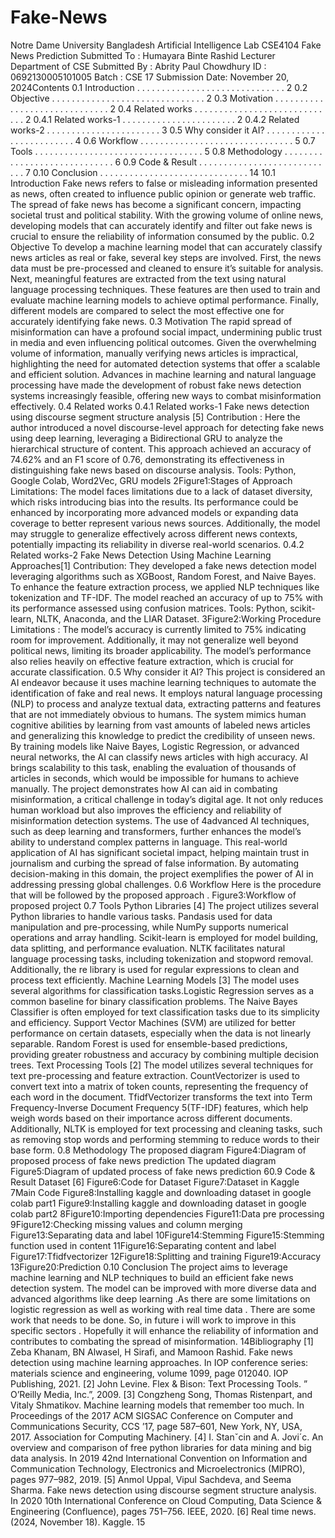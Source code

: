 # Fake-News
Notre Dame University
Bangladesh
Artificial Intelligence Lab
CSE4104
Fake News Prediction
Submitted To :
Humayara Binte Rashid
Lecturer
Department of CSE
Submitted By :
Abrity Paul Chowdhury
ID : 0692130005101005
Batch : CSE 17
Submission Date: November 20, 2024Contents
0.1 Introduction . . . . . . . . . . . . . . . . . . . . . . . . . . . . . . 2
0.2 Objective . . . . . . . . . . . . . . . . . . . . . . . . . . . . . . . 2
0.3 Motivation . . . . . . . . . . . . . . . . . . . . . . . . . . . . . . 2
0.4 Related works . . . . . . . . . . . . . . . . . . . . . . . . . . . . . 2
0.4.1 Related works-1 . . . . . . . . . . . . . . . . . . . . . . . 2
0.4.2 Related works-2 . . . . . . . . . . . . . . . . . . . . . . . 3
0.5 Why consider it AI? . . . . . . . . . . . . . . . . . . . . . . . . . 4
0.6 Workflow . . . . . . . . . . . . . . . . . . . . . . . . . . . . . . . 5
0.7 Tools . . . . . . . . . . . . . . . . . . . . . . . . . . . . . . . . . . 5
0.8 Methodology . . . . . . . . . . . . . . . . . . . . . . . . . . . . . 6
0.9 Code & Result . . . . . . . . . . . . . . . . . . . . . . . . . . . . 7
0.10 Conclusion . . . . . . . . . . . . . . . . . . . . . . . . . . . . . . 14
10.1 Introduction
Fake news refers to false or misleading information presented as news, often
created to influence public opinion or generate web traffic. The spread of fake
news has become a significant concern, impacting societal trust and political
stability. With the growing volume of online news, developing models that can
accurately identify and filter out fake news is crucial to ensure the reliability of
information consumed by the public.
0.2 Objective
To develop a machine learning model that can accurately classify news articles
as real or fake, several key steps are involved. First, the news data must be
pre-processed and cleaned to ensure it’s suitable for analysis. Next, meaningful
features are extracted from the text using natural language processing techniques. These features are then used to train and evaluate machine learning
models to achieve optimal performance. Finally, different models are compared
to select the most effective one for accurately identifying fake news.
0.3 Motivation
The rapid spread of misinformation can have a profound social impact, undermining public trust in media and even influencing political outcomes. Given
the overwhelming volume of information, manually verifying news articles is
impractical, highlighting the need for automated detection systems that offer
a scalable and efficient solution. Advances in machine learning and natural
language processing have made the development of robust fake news detection
systems increasingly feasible, offering new ways to combat misinformation effectively.
0.4 Related works
0.4.1 Related works-1
Fake news detection using discourse segment structure analysis [5]
Contribution :
Here the author introduced a novel discourse-level approach for detecting fake
news using deep learning, leveraging a Bidirectional GRU to analyze the hierarchical structure of content. This approach achieved an accuracy of 74.62% and
an F1 score of 0.76, demonstrating its effectiveness in distinguishing fake news
based on discourse analysis.
Tools: Python, Google Colab, Word2Vec, GRU models
2Figure1:Stages of Approach
Limitations:
The model faces limitations due to a lack of dataset diversity, which risks introducing bias into the results. Its performance could be enhanced by incorporating
more advanced models or expanding data coverage to better represent various
news sources. Additionally, the model may struggle to generalize effectively
across different news contexts, potentially impacting its reliability in diverse
real-world scenarios.
0.4.2 Related works-2
Fake News Detection Using Machine Learning Approaches[1]
Contribution:
They developed a fake news detection model leveraging algorithms such as XGBoost, Random Forest, and Naive Bayes. To enhance the feature extraction
process, we applied NLP techniques like tokenization and TF-IDF. The model
reached an accuracy of up to 75% with its performance assessed using confusion
matrices.
Tools: Python, scikit-learn, NLTK, Anaconda, and the LIAR Dataset.
3Figure2:Working Procedure
Limitations :
The model’s accuracy is currently limited to 75% indicating room for improvement. Additionally, it may not generalize well beyond political news, limiting its
broader applicability. The model’s performance also relies heavily on effective
feature extraction, which is crucial for accurate classification.
0.5 Why consider it AI?
This project is considered an AI endeavor because it uses machine learning
techniques to automate the identification of fake and real news. It employs natural language processing (NLP) to process and analyze textual data, extracting
patterns and features that are not immediately obvious to humans. The system mimics human cognitive abilities by learning from vast amounts of labeled
news articles and generalizing this knowledge to predict the credibility of unseen
news. By training models like Naive Bayes, Logistic Regression, or advanced
neural networks, the AI can classify news articles with high accuracy. AI brings
scalability to this task, enabling the evaluation of thousands of articles in seconds, which would be impossible for humans to achieve manually. The project
demonstrates how AI can aid in combating misinformation, a critical challenge
in today’s digital age. It not only reduces human workload but also improves
the efficiency and reliability of misinformation detection systems. The use of
4advanced AI techniques, such as deep learning and transformers, further enhances the model’s ability to understand complex patterns in language. This
real-world application of AI has significant societal impact, helping maintain
trust in journalism and curbing the spread of false information. By automating decision-making in this domain, the project exemplifies the power of AI in
addressing pressing global challenges.
0.6 Workflow
Here is the procedure that will be followed by the proposed approach .
Figure3:Workflow of proposed project
0.7 Tools
Python Libraries [4]
The project utilizes several Python libraries to handle various tasks. Pandasis
used for data manipulation and pre-processing, while NumPy supports numerical operations and array handling. Scikit-learn is employed for model
building, data splitting, and performance evaluation. NLTK facilitates natural
language processing tasks, including tokenization and stopword removal. Additionally, the re library is used for regular expressions to clean and process text
efficiently.
Machine Learning Models [3]
The model uses several algorithms for classification tasks.Logistic Regression
serves as a common baseline for binary classification problems. The Naive
Bayes Classifier is often employed for text classification tasks due to its simplicity and efficiency. Support Vector Machines (SVM) are utilized for
better performance on certain datasets, especially when the data is not linearly
separable. Random Forest is used for ensemble-based predictions, providing
greater robustness and accuracy by combining multiple decision trees.
Text Processing Tools [2]
The model utilizes several techniques for text pre-processing and feature extraction. CountVectorizer is used to convert text into a matrix of token
counts, representing the frequency of each word in the document. TfidfVectorizer transforms the text into Term Frequency-Inverse Document Frequency
5(TF-IDF) features, which help weigh words based on their importance across
different documents. Additionally, NLTK is employed for text processing and
cleaning tasks, such as removing stop words and performing stemming to reduce
words to their base form.
0.8 Methodology
The proposed diagram
Figure4:Diagram of proposed process of fake news prediction
The updated diagram
Figure5:Diagram of updated process of fake news prediction
60.9 Code & Result
Dataset [6]
Figure6:Code for Dataset
Figure7:Dataset in Kaggle
7Main Code
Figure8:Installing kaggle and downloading dataset in google
colab part1
Figure9:Installing kaggle and downloading dataset in google
colab part2
8Figure10:Importing dependencies
Figure11:Data pre processing
9Figure12:Checking missing values and column merging
Figure13:Separating data and label
10Figure14:Stemming
Figure15:Stemming function used in content
11Figure16:Separating content and label
Figure17:Tfidfvectorizer
12Figure18:Splitting and training
Figure19:Accuracy
13Figure20:Prediction
0.10 Conclusion
The project aims to leverage machine learning and NLP techniques to build an
efficient fake news detection system. The model can be improved with more
diverse data and advanced algorithms like deep learning .As there are some
limitations on logistic regression as well as working with real time data . There
are some work that needs to be done. So, in future i will work to improve in
this specific sectors . Hopefully it will enhance the reliability of information and
contributes to combating the spread of misinformation.
14Bibliography
[1] Zeba Khanam, BN Alwasel, H Sirafi, and Mamoon Rashid. Fake news detection using machine learning approaches. In IOP conference series: materials
science and engineering, volume 1099, page 012040. IOP Publishing, 2021.
[2] John Levine. Flex & Bison: Text Processing Tools. ” O’Reilly Media, Inc.”,
2009.
[3] Congzheng Song, Thomas Ristenpart, and Vitaly Shmatikov. Machine learning models that remember too much. In Proceedings of the 2017 ACM
SIGSAC Conference on Computer and Communications Security, CCS ’17,
page 587–601, New York, NY, USA, 2017. Association for Computing Machinery.
[4] I. Stanˇcin and A. Jovi´c. An overview and comparison of free python libraries
for data mining and big data analysis. In 2019 42nd International Convention on Information and Communication Technology, Electronics and Microelectronics (MIPRO), pages 977–982, 2019.
[5] Anmol Uppal, Vipul Sachdeva, and Seema Sharma. Fake news detection
using discourse segment structure analysis. In 2020 10th International Conference on Cloud Computing, Data Science & Engineering (Confluence),
pages 751–756. IEEE, 2020.
[6] Real time news. (2024, November 18). Kaggle.
15
